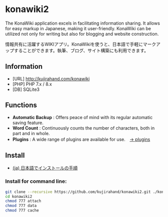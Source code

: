 konawiki2
=========

The KonaWiki application excels in facilitating information sharing. It allows for easy markup in Japanese, making it user-friendly. KonaWiki can be utilized not only for writing but also for blogging and website construction.

情報共有に活躍するWIKIアプリ。KonaWikiを使うと、日本語で手軽にマークアップすることができます。執筆、ブログ、サイト構築にも利用できます。

## Information

- [URL] http://kujirahand.com/konawiki
- [PHP] PHP 7.x / 8.x
- [DB]  SQLite3

## Functions

- **Automatic Backup** : Offers peace of mind with its regular automatic saving feature.
- **Word Count** : Continuously counts the number of characters, both in part and in whole.
- **Plugins** : A wide range of plugins are available for use.　[→ plugins](kona-engine/plugins/)

## Install

- [(ja) 日本語でインストールの手順](https://kujirahand.com/konawiki/index.php?%E3%82%A4%E3%83%B3%E3%82%B9%E3%83%88%E3%83%BC%E3%83%AB%E3%81%AB%E3%81%A4%E3%81%84%E3%81%A6)

### Install for command line:

```sh
git clone --recursive https://github.com/kujirahand/konawiki2.git ./konawiki2
cd konawiki2
chmod 777 attach
chmod 777 data
chmod 777 cache
```


